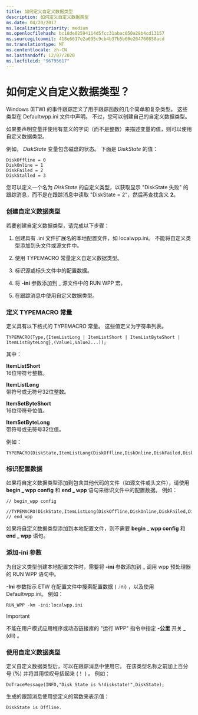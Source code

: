 ```yaml
---
title: 如何定义自定义数据类型
description: 如何定义自定义数据类型
ms.date: 04/20/2017
ms.localizationpriority: medium
ms.openlocfilehash: bc18de02594114d5fcc31abac050a28b4cd13157
ms.sourcegitcommit: 418e6617e2a695c9cb4b37b5b60e264760858acd
ms.translationtype: MT
ms.contentlocale: zh-CN
ms.lasthandoff: 12/07/2020
ms.locfileid: "96795617"
---
```

# <a name="how-do-you-define-custom-data-types"></a>如何定义自定义数据类型？


Windows (ETW) 的事件跟踪定义了用于跟踪函数的几个简单和复杂类型。 这些类型在 Defaultwpp.ini 文件中声明。 不过，您可以创建自己的自定义数据类型。

如果要声明变量并使用有意义的字词（而不是整数）来描述变量的值，则可以使用自定义数据类型。

例如， *DiskState* 变量包含磁盘的状态。 下面是 *DiskState* 的值：

```
DiskOffline = 0
DiskOnline = 1
DiskFailed = 2
DiskStalled = 3
```

您可以定义一个名为 *DiskState* 的自定义类型，以获取显示 "DiskState 失败" 的跟踪消息，而不是在跟踪消息中读取 "DiskState = 2"，然后再查找含义 **2**。

### <a name="span-idcreating_a_custom_data_typespanspan-idcreating_a_custom_data_typespancreating-a-custom-data-type"></a><span id="creating_a_custom_data_type"></span><span id="CREATING_A_CUSTOM_DATA_TYPE"></span>创建自定义数据类型

若要创建自定义数据类型，请完成以下步骤：

1.  创建具有 .ini 文件扩展名的本地配置文件，如 localwpp.ini。 不能将自定义类型添加到头文件或源文件中。

2.  使用 TYPEMACRO 常量定义自定义数据类型。

3.  标识源或标头文件中的配置数据。

4.  将 **-ini** 参数添加到 \_ 源文件中的 RUN WPP 宏。

5.  在跟踪消息中使用自定义数据类型。

### <a name="span-iddefining_a_typemacro_constantspanspan-iddefining_a_typemacro_constantspandefining-a-typemacro-constant"></a><span id="defining_a_typemacro_constant"></span><span id="DEFINING_A_TYPEMACRO_CONSTANT"></span>定义 TYPEMACRO 常量

定义具有以下格式的 TYPEMACRO 常量。 这些值定义为字符串列表。

```
TYPEMACRO(Type,{ItemListLong | ItemListShort | ItemListByteShort | ItemListByteLong},(Value1,Value2...));
```

其中：

<span id="ItemListShort"></span><span id="itemlistshort"></span><span id="ITEMLISTSHORT"></span>**ItemListShort**  
16位带符号整数。

<span id="ItemListLong"></span><span id="itemlistlong"></span><span id="ITEMLISTLONG"></span>**ItemListLong**  
带符号或无符号32位整数。

<span id="ItemSetByteShort"></span><span id="itemsetbyteshort"></span><span id="ITEMSETBYTESHORT"></span>**ItemSetByteShort**  
16位带符号位值。

<span id="ItemSetByteLong"></span><span id="itemsetbytelong"></span><span id="ITEMSETBYTELONG"></span>**ItemSetByteLong**  
带符号或无符号32位值。

例如：

```
TYPEMACRO(DiskState,ItemListLong(DiskOffline,DiskOnline,DiskFailed,DiskStalled));
```

### <a name="span-ididentifying_the_configuration_dataspanspan-ididentifying_the_configuration_dataspanidentifying-the-configuration-data"></a><span id="identifying_the_configuration_data"></span><span id="IDENTIFYING_THE_CONFIGURATION_DATA"></span>标识配置数据

如果将自定义数据类型添加到包含其他代码的文件（如源文件或头文件），请使用 **begin \_ wpp config** 和 **end \_ wpp** 语句来标识文件中的配置数据。 例如：

```
// begin_wpp config
    //TYPEMACRO(DiskState,ItemListLong(DiskOffline,DiskOnline,DiskFailed,DiskStalled));
// end_wpp
```

如果将自定义数据类型添加到本地配置文件，则不需要 **begin \_ wpp config** 和 **end \_ wpp** 语句。

### <a name="span-idadd_the__ini_parameterspanspan-idadd_the__ini_parameterspanadd-the--ini-parameter"></a><span id="add_the__ini_parameter"></span><span id="ADD_THE__INI_PARAMETER"></span>添加-ini 参数

为自定义类型创建本地配置文件时，需要将 **-ini** 参数添加到 \_ 调用 wpp 预处理器的 RUN WPP 语句中。

**-Ini** 参数指示 ETW 在配置文件中搜索配置数据 ( .ini) ，以及使用 Defaultwpp.ini。 例如：

```
RUN_WPP -km -ini:localwpp.ini
```

> [!IMPORTANT]
> 不能在用户模式应用程序或动态链接库的 "运行 WPP" 指令中指定 **-公里** 开关 \_ (dll) 。

 

### <a name="span-idusing_the_custom_data_typespanspan-idusing_the_custom_data_typespanusing-the-custom-data-type"></a><span id="using_the_custom_data_type"></span><span id="USING_THE_CUSTOM_DATA_TYPE"></span>使用自定义数据类型

定义自定义数据类型后，可以在跟踪消息中使用它。 在该类型名称之前加上百分号 (**%**) 并将其用惊叹号括起来 (！ ) 。 例如：

```
DoTraceMessage(INFO,"Disk State is %!diskstate!",DiskState); 
```

生成的跟踪消息使用您定义的常数来表示值：

```
DiskState is Offline.
```
